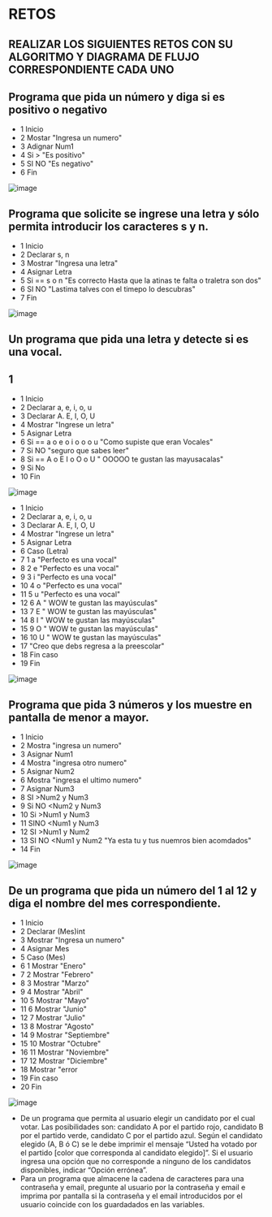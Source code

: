 # RETOS
## REALIZAR LOS SIGUIENTES RETOS CON SU ALGORITMO Y DIAGRAMA DE FLUJO CORRESPONDIENTE CADA UNO 

## Programa que pida un número y diga si es positivo o negativo

* 1 Inicio
* 2 Mostar "Ingresa un numero"
* 3 Adignar Num1
* 4 Si > "Es positivo"
* 5 SI NO "Es negativo"
* 6 Fin 

![image](https://user-images.githubusercontent.com/99523872/164358582-3f39adc0-e49c-4075-985f-6613e8ecc754.png)


## Programa que solicite se ingrese una letra y sólo permita introducir los caracteres s y n.

* 1 Inicio 
* 2 Declarar s, n
* 3 Mostrar "Ingresa una letra"
* 4 Asignar Letra 
* 5 Si == s o n "Es correcto Hasta que la atinas te falta o traletra son dos"
* 6 SI NO "Lastima talves con el timepo lo descubras"
* 7 Fin

![image](https://user-images.githubusercontent.com/99523872/164359152-f4dc2f42-28dd-4fa5-b289-8e275feeaab3.png)

## Un programa que pida una letra y detecte si es una vocal.

## 1

* 1 Inicio 
* 2 Declarar a, e, i, o, u
* 3 Declarar A. E, I, O, U
* 4 Mostrar "Ingrese un letra"
* 5 Asignar Letra
* 6 Si == a o e o i o o o u "Como supiste que eran Vocales"
* 7 Si NO "seguro que sabes leer"
* 8  Si == A o E I o O o U " OOOOO te gustan las mayusacalas"
* 9 Si No
* 10 Fin

![image](https://user-images.githubusercontent.com/99523872/164361115-04c3c3a5-ecd1-476d-9687-719b4e8c758b.png)

* 1 Inicio
* 2 Declarar a, e, i, o, u
* 3 Declarar A. E, I, O, U
* 4 Mostrar "Ingrese un letra"
* 5 Asignar Letra
* 6 Caso (Letra)
* 7 1 a "Perfecto es una vocal"
* 8 2 e "Perfecto es una vocal"
* 9 3 i "Perfecto es una vocal"
* 10 4 o "Perfecto es una vocal"
* 11 5 u "Perfecto es una vocal"
* 12 6 A " WOW te gustan las mayúsculas" 
* 13 7 E  " WOW te gustan las mayúsculas"
* 14 8 I  " WOW te gustan las mayúsculas"
* 15 9 O " WOW te gustan las mayúsculas"
* 16 10 U  " WOW te gustan las mayúsculas"
* 17 "Creo que debs regresa a la preescolar"
* 18 Fin caso
* 19 Fin 

![image](https://user-images.githubusercontent.com/99523872/164797986-9590e3f7-6706-49a1-b42c-385bded7a016.png)


## Programa que pida 3 números y los muestre en pantalla de menor a mayor. 

* 1 Inicio 
* 2 Mostra "ingresa un numero"
* 3 Asignar Num1
* 4 Mostra "ingresa otro numero"
* 5 Asignar Num2
* 6 Mostra "ingresa el ultimo  numero"
* 7 Asignar Num3
* 8 SI >Num2 y Num3
* 9 Si NO <Num2 y Num3 
* 10 Si >Num1 y Num3
* 11 SINO <Num1 y Num3
* 12 SI >Num1 y Num2
* 13 SI NO <Num1 y Num2 "Ya esta tu y tus nuemros bien acomdados"
* 14 Fin 

![image](https://user-images.githubusercontent.com/99523872/164364972-2ef2a015-3073-42c2-9984-cedacc2b9e49.png)


## De un programa que pida un número del 1 al 12 y diga el nombre del mes correspondiente.

* 1 Inicio
* 2 Declarar (Mes)int
* 3 Mostrar "Ingresa un numero"
* 4 Asignar Mes
* 5 Caso (Mes)
* 6 1 Mostrar "Enero"
* 7 2 Mostrar "Febrero"
* 8 3 Mostrar "Marzo"
* 9 4 Mostrar "Abril"
* 10 5 Mostrar "Mayo"
* 11 6 Mostrar "Junio"
* 12 7 Mostrar "Julio"
* 13 8 Mostrar "Agosto"
* 14 9 Mostrar "Septiembre"
* 15 10 Mostrar "Octubre"
* 16 11 Mostrar "Noviembre"
* 17 12 Mostrar "Diciembre"
* 18 Mostrar "error
* 19 Fin caso
* 20 Fin

![image](https://user-images.githubusercontent.com/99523872/164531345-6421e76f-4569-4245-af3c-087fc4958645.png)



* De un programa que permita al usuario elegir un candidato por el cual votar. Las posibilidades son: candidato A por el partido rojo, candidato B por el partido verde, candidato C por el partido azul. Según el candidato elegido (A, B ó C) se le debe imprimir el mensaje “Usted ha votado por el partido [color que corresponda al candidato elegido]”. Si el usuario ingresa una opción que no corresponde a ninguno de los candidatos disponibles, indicar “Opción errónea”.
* Para un programa que almacene la cadena de caracteres para una contraseña y email, pregunte al usuario por la contraseña y email e imprima por pantalla si la contraseña y el email introducidos por el usuario coincide con los guardadados en las variables.
